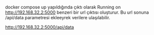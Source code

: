 docker compose up yapıldığında çıktı olarak Running on http://192.168.32.2:5000 benzeri bir url çıktısı oluşturur. Bu url sonuna /api/data parametresi ekleeyrek verilere ulaşılabilir.

http://192.168.32.2:5000/api/data

